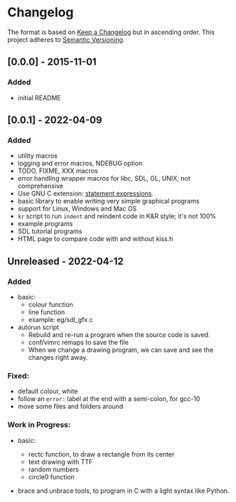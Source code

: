 # Changelog

The format is based on [Keep a Changelog](http://keepachangelog.com/en/1.0.0/) but in ascending order.
This project adheres to [Semantic Versioning](http://semver.org/spec/v2.0.0.html).

## [0.0.0] - 2015-11-01

### Added

- initial README

## [0.0.1] - 2022-04-09

### Added

- utility macros
- logging and error macros, NDEBUG option
- TODO, FIXME, XXX macros
- error handling wrapper macros for libc, SDL, GL, UNIX; not comprehensive
- Use GNU C extension: [statement expressions](https://gcc.gnu.org/onlinedocs/gcc/Statement-Exprs.html).
- basic library to enable writing very simple graphical programs
- support for Linux, Windows and Mac OS
- `kr` script to run `indent` and reindent code in K&R style; it's not 100%
- example programs
- SDL tutorial programs
- HTML page to compare code with and without kiss.h

## Unreleased - 2022-04-12

### Added

- basic:
	- colour function
	- line function
	- example: eg/sdl_gfx.c
- autorun script
	- Rebuild and re-run a program when the source code is saved.
	- conf/vimrc remaps <F1> to save the file
	- When we change a drawing program, we can save and see the changes
	  right away.

### Fixed:

- default colour, white
- follow an `error:` label at the end with a semi-colon, for gcc-10
- move some files and folders around

### Work in Progress:

- basic:
	- rectc function, to draw a rectangle from its center
	- text drawing with TTF
	- random numbers
	- circle0 function

- brace and unbrace tools, to program in C with a light syntax like Python.
